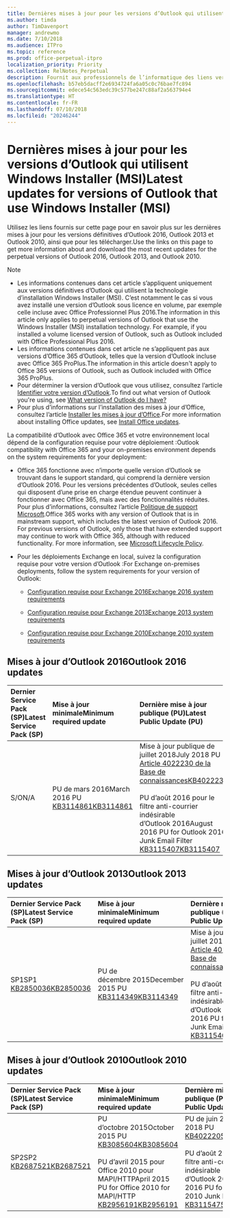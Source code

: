 ```yaml
---
title: Dernières mises à jour pour les versions d’Outlook qui utilisent Windows Installer (MSI)
ms.author: timda
author: TimDavenport
manager: andrewmo
ms.date: 7/10/2018
ms.audience: ITPro
ms.topic: reference
ms.prod: office-perpetual-itpro
localization_priority: Priority
ms.collection: RelNotes_Perpetual
description: Fournit aux professionnels de l’informatique des liens vers les dernières informations sur les mises à jour pour les versions définitives d’Outlook 2016, Outlook 2013 et Outlook 2010
ms.openlocfilehash: b57eb5dacff2e6934724fa6a05c0c76bae7fc894
ms.sourcegitcommit: edece54c563edc39c577be247c88af2a563794e4
ms.translationtype: HT
ms.contentlocale: fr-FR
ms.lasthandoff: 07/10/2018
ms.locfileid: "20246244"
---
```

# <a name="latest-updates-for-versions-of-outlook-that-use-windows-installer-msi"></a><span data-ttu-id="ad1d8-103">Dernières mises à jour pour les versions d’Outlook qui utilisent Windows Installer (MSI)</span><span class="sxs-lookup"><span data-stu-id="ad1d8-103">Latest updates for versions of Outlook that use Windows Installer (MSI)</span></span>

<span data-ttu-id="ad1d8-104">Utilisez les liens fournis sur cette page pour en savoir plus sur les dernières mises à jour pour les versions définitives d’Outlook 2016, Outlook 2013 et Outlook 2010, ainsi que pour les télécharger.</span><span class="sxs-lookup"><span data-stu-id="ad1d8-104">Use the links on this page to get more information about and download the most recent updates for the perpetual versions of Outlook 2016, Outlook 2013, and Outlook 2010.</span></span>
  
> [!NOTE]
> - <span data-ttu-id="ad1d8-p101">Les informations contenues dans cet article s’appliquent uniquement aux versions définitives d’Outlook qui utilisent la technologie d’installation Windows Installer (MSI). C’est notamment le cas si vous avez installé une version d’Outlook sous licence en volume, par exemple celle incluse avec Office Professionnel Plus 2016.</span><span class="sxs-lookup"><span data-stu-id="ad1d8-p101">The information in this article only applies to perpetual versions of Outlook that use the Windows Installer (MSI) installation technology. For example, if you installed a volume licensed version of Outlook, such as Outlook included with Office Professional Plus 2016.</span></span>
> - <span data-ttu-id="ad1d8-107">Les informations contenues dans cet article ne s’appliquent pas aux versions d’Office 365 d’Outlook, telles que la version d’Outlook incluse avec Office 365 ProPlus.</span><span class="sxs-lookup"><span data-stu-id="ad1d8-107">The information in this article doesn't apply to Office 365 versions of Outlook, such as Outlook included with Office 365 ProPlus.</span></span>
> - <span data-ttu-id="ad1d8-108">Pour déterminer la version d’Outlook que vous utilisez, consultez l’article [Identifier votre version d’Outlook](https://support.office.com/article/b3a9568c-edb5-42b9-9825-d48d82b2257c).</span><span class="sxs-lookup"><span data-stu-id="ad1d8-108">To find out what version of Outlook you're using, see [What version of Outlook do I have?](https://support.office.com/article/b3a9568c-edb5-42b9-9825-d48d82b2257c)</span></span>
> - <span data-ttu-id="ad1d8-109">Pour plus d’informations sur l’installation des mises à jour d’Office, consultez l’article [Installer les mises à jour d’Office](https://support.office.com/article/2ab296f3-7f03-43a2-8e50-46de917611c5).</span><span class="sxs-lookup"><span data-stu-id="ad1d8-109">For more information about installing Office updates, see [Install Office updates](https://support.office.com/article/2ab296f3-7f03-43a2-8e50-46de917611c5).</span></span> 
  
<span data-ttu-id="ad1d8-110">La compatibilité d’Outlook avec Office 365 et votre environnement local dépend de la configuration requise pour votre déploiement :</span><span class="sxs-lookup"><span data-stu-id="ad1d8-110">Outlook compatibility with Office 365 and your on-premises environment depends on the system requirements for your deployment:</span></span>
  
- <span data-ttu-id="ad1d8-p102">Office 365 fonctionne avec n’importe quelle version d’Outlook se trouvant dans le support standard, qui comprend la dernière version d’Outlook 2016. Pour les versions précédentes d’Outlook, seules celles qui disposent d’une prise en charge étendue peuvent continuer à fonctionner avec Office 365, mais avec des fonctionnalités réduites. Pour plus d’informations, consultez l’article [Politique de support Microsoft](https://support.microsoft.com/lifecycle).</span><span class="sxs-lookup"><span data-stu-id="ad1d8-p102">Office 365 works with any version of Outlook that is in mainstream support, which includes the latest version of Outlook 2016. For previous versions of Outlook, only those that have extended support may continue to work with Office 365, although with reduced functionality. For more information, see [Microsoft Lifecycle Policy](https://support.microsoft.com/lifecycle).</span></span>
    
- <span data-ttu-id="ad1d8-114">Pour les déploiements Exchange en local, suivez la configuration requise pour votre version d’Outlook :</span><span class="sxs-lookup"><span data-stu-id="ad1d8-114">For Exchange on-premises deployments, follow the system requirements for your version of Outlook:</span></span>
    
  - [<span data-ttu-id="ad1d8-115">Configuration requise pour Exchange 2016</span><span class="sxs-lookup"><span data-stu-id="ad1d8-115">Exchange 2016 system requirements</span></span>](https://technet.microsoft.com/fr-FR/library/aa996719.aspx)
    
  - [<span data-ttu-id="ad1d8-116">Configuration requise pour Exchange 2013</span><span class="sxs-lookup"><span data-stu-id="ad1d8-116">Exchange 2013 system requirements</span></span>](https://technet.microsoft.com/fr-FR/library/aa996719%28v=exchg.150%29.aspx)
    
  - [<span data-ttu-id="ad1d8-117">Configuration requise pour Exchange 2010</span><span class="sxs-lookup"><span data-stu-id="ad1d8-117">Exchange 2010 system requirements</span></span>](https://technet.microsoft.com/fr-FR/library/aa996719%28v=exchg.141%29.aspx)

   
## <a name="outlook-2016-updates"></a><span data-ttu-id="ad1d8-118">Mises à jour d’Outlook 2016</span><span class="sxs-lookup"><span data-stu-id="ad1d8-118">Outlook 2016 updates</span></span>

|<span data-ttu-id="ad1d8-119">**Dernier Service Pack (SP)**</span><span class="sxs-lookup"><span data-stu-id="ad1d8-119">**Latest Service Pack (SP)**</span></span>|<span data-ttu-id="ad1d8-120">**Mise à jour minimale**</span><span class="sxs-lookup"><span data-stu-id="ad1d8-120">**Minimum required update**</span></span>|<span data-ttu-id="ad1d8-121">**Dernière mise à jour publique (PU)**</span><span class="sxs-lookup"><span data-stu-id="ad1d8-121">**Latest Public Update (PU)**</span></span>|
|:-----|:-----|:-----|
|<span data-ttu-id="ad1d8-122">S/O</span><span class="sxs-lookup"><span data-stu-id="ad1d8-122">N/A</span></span>  <br/> |<span data-ttu-id="ad1d8-123">PU de mars 2016</span><span class="sxs-lookup"><span data-stu-id="ad1d8-123">March 2016 PU</span></span> <br/>[<span data-ttu-id="ad1d8-124">KB3114861</span><span class="sxs-lookup"><span data-stu-id="ad1d8-124">KB3114861</span></span>](https://support.microsoft.com/help/3114861) <br/> |<span data-ttu-id="ad1d8-125">Mise à jour publique de juillet 2018</span><span class="sxs-lookup"><span data-stu-id="ad1d8-125">July 2018 PU</span></span> <br/>[<span data-ttu-id="ad1d8-126">Article 4022230 de la Base de connaissances</span><span class="sxs-lookup"><span data-stu-id="ad1d8-126">KB4022230</span></span>](https://support.microsoft.com/fr-FR/help/4022230) <br/><br/> <span data-ttu-id="ad1d8-127">PU d’août 2016 pour le filtre anti-courrier indésirable d’Outlook 2016</span><span class="sxs-lookup"><span data-stu-id="ad1d8-127">August 2016 PU for Outlook 2016 Junk Email Filter</span></span>  <br/>[<span data-ttu-id="ad1d8-128">KB3115407</span><span class="sxs-lookup"><span data-stu-id="ad1d8-128">KB3115407</span></span>](https://support.microsoft.com/help/3115407) <br/> |
   
## <a name="outlook-2013-updates"></a><span data-ttu-id="ad1d8-129">Mises à jour d’Outlook 2013</span><span class="sxs-lookup"><span data-stu-id="ad1d8-129">Outlook 2013 updates</span></span>

|<span data-ttu-id="ad1d8-130">**Dernier Service Pack (SP)**</span><span class="sxs-lookup"><span data-stu-id="ad1d8-130">**Latest Service Pack (SP)**</span></span>|<span data-ttu-id="ad1d8-131">**Mise à jour minimale**</span><span class="sxs-lookup"><span data-stu-id="ad1d8-131">**Minimum required update**</span></span>|<span data-ttu-id="ad1d8-132">**Dernière mise à jour publique (PU)**</span><span class="sxs-lookup"><span data-stu-id="ad1d8-132">**Latest Public Update (PU)**</span></span>|
|:-----|:-----|:-----|
|<span data-ttu-id="ad1d8-133">SP1</span><span class="sxs-lookup"><span data-stu-id="ad1d8-133">SP1</span></span>  <br/>[<span data-ttu-id="ad1d8-134">KB2850036</span><span class="sxs-lookup"><span data-stu-id="ad1d8-134">KB2850036</span></span>](https://go.microsoft.com/fwlink/p/?LinkId=512538) <br/> |<span data-ttu-id="ad1d8-135">PU de décembre 2015</span><span class="sxs-lookup"><span data-stu-id="ad1d8-135">December 2015 PU</span></span> <br/>[<span data-ttu-id="ad1d8-136">KB3114349</span><span class="sxs-lookup"><span data-stu-id="ad1d8-136">KB3114349</span></span>](https://support.microsoft.com/kb/3114349) <br/> |<span data-ttu-id="ad1d8-137">Mise à jour publique de juillet 2018</span><span class="sxs-lookup"><span data-stu-id="ad1d8-137">July 2018 PU</span></span> <br/>[<span data-ttu-id="ad1d8-138">Article 4022242 de la Base de connaissances</span><span class="sxs-lookup"><span data-stu-id="ad1d8-138">KB4022242</span></span>](https://support.microsoft.com/fr-FR/help/4022242) <br/><br/>  <span data-ttu-id="ad1d8-139">PU d’août 2016 pour le filtre anti-courrier indésirable d’Outlook 2013</span><span class="sxs-lookup"><span data-stu-id="ad1d8-139">August 2016 PU for Outlook 2013 Junk Email Filter</span></span> <br/> [<span data-ttu-id="ad1d8-140">KB3115404</span><span class="sxs-lookup"><span data-stu-id="ad1d8-140">KB3115404</span></span>](https://support.microsoft.com/kb/3115404) <br/> |
   
## <a name="outlook-2010-updates"></a><span data-ttu-id="ad1d8-141">Mises à jour d’Outlook 2010</span><span class="sxs-lookup"><span data-stu-id="ad1d8-141">Outlook 2010 updates</span></span>

|<span data-ttu-id="ad1d8-142">**Dernier Service Pack (SP)**</span><span class="sxs-lookup"><span data-stu-id="ad1d8-142">**Latest Service Pack (SP)**</span></span>|<span data-ttu-id="ad1d8-143">**Mise à jour minimale**</span><span class="sxs-lookup"><span data-stu-id="ad1d8-143">**Minimum required update**</span></span>|<span data-ttu-id="ad1d8-144">**Dernière mise à jour publique (PU)**</span><span class="sxs-lookup"><span data-stu-id="ad1d8-144">**Latest Public Update (PU)**</span></span>|
|:-----|:-----|:-----|
|<span data-ttu-id="ad1d8-145">SP2</span><span class="sxs-lookup"><span data-stu-id="ad1d8-145">SP2</span></span> <br/>[<span data-ttu-id="ad1d8-146">KB2687521</span><span class="sxs-lookup"><span data-stu-id="ad1d8-146">KB2687521</span></span>](https://go.microsoft.com/fwlink/p/?LinkId=512542) <br/> |<span data-ttu-id="ad1d8-147">PU d’octobre 2015</span><span class="sxs-lookup"><span data-stu-id="ad1d8-147">October 2015 PU</span></span> <br/> [<span data-ttu-id="ad1d8-148">KB3085604</span><span class="sxs-lookup"><span data-stu-id="ad1d8-148">KB3085604</span></span>](https://support.microsoft.com/kb/3085604) <br/><br/>  <span data-ttu-id="ad1d8-149">PU d’avril 2015 pour Office 2010 pour MAPI/HTTP</span><span class="sxs-lookup"><span data-stu-id="ad1d8-149">April 2015 PU for Office 2010 for MAPI/HTTP</span></span> <br/> [<span data-ttu-id="ad1d8-150">KB2956191</span><span class="sxs-lookup"><span data-stu-id="ad1d8-150">KB2956191</span></span>](https://support.microsoft.com/fr-FR/help/2956191/april-14-2015-update-for-office-2010-kb2956191) <br/> |<span data-ttu-id="ad1d8-151">PU de juin 2018</span><span class="sxs-lookup"><span data-stu-id="ad1d8-151">June 2018 PU</span></span> <br/>[<span data-ttu-id="ad1d8-152">KB4022205</span><span class="sxs-lookup"><span data-stu-id="ad1d8-152">KB4022205</span></span>](https://support.microsoft.com/fr-FR/help/4022205) <br/><br/>  <span data-ttu-id="ad1d8-153">PU d’août 2016 pour le filtre anti-courrier indésirable d’Outlook 2010</span><span class="sxs-lookup"><span data-stu-id="ad1d8-153">August 2016 PU for Outlook 2010 Junk Email Filter</span></span> <br/> [<span data-ttu-id="ad1d8-154">KB3115475</span><span class="sxs-lookup"><span data-stu-id="ad1d8-154">KB3115475</span></span>](https://support.microsoft.com/kb/3115475) <br/> |
   

